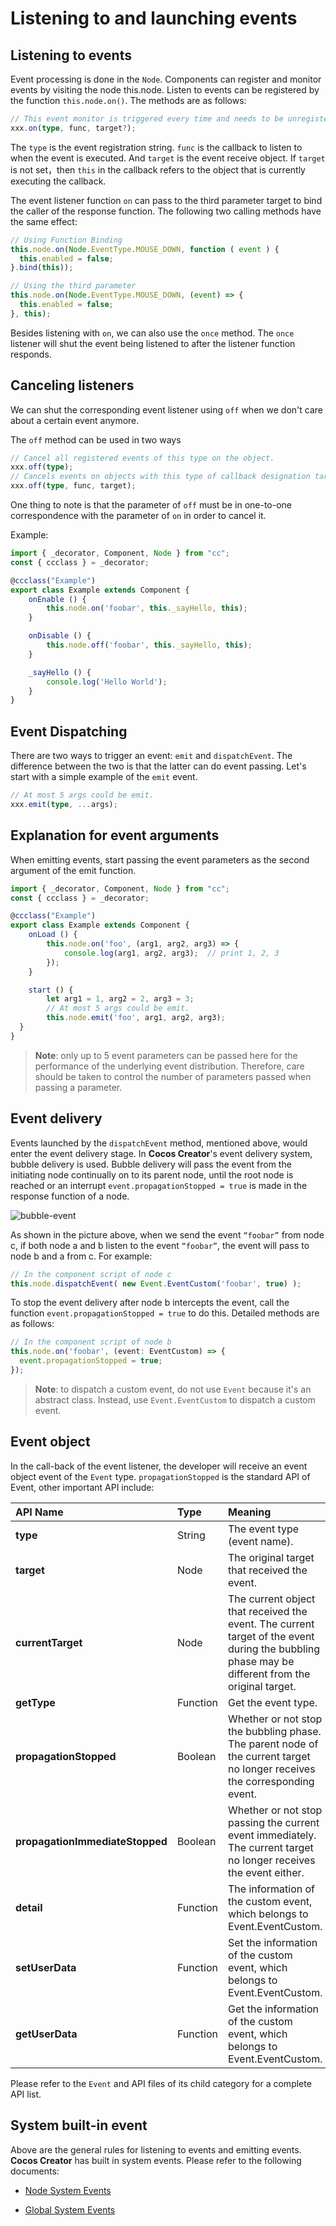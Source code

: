 # Listening to and launching events

## Listening to events

Event processing is done in the `Node`. Components can register and monitor events by visiting the node this.node. Listen to events can be registered by the function `this.node.on()`. The methods are as follows:

```ts
// This event monitor is triggered every time and needs to be unregistered manually.
xxx.on(type, func, target?);
```

The `type` is the event registration string. `func` is the callback to listen to when the event is executed. And `target` is the event receive object. If `target` is not set，then `this` in the callback refers to the object that is currently executing the callback.

The event listener function `on` can pass to the third parameter target to bind the caller of the response function. The following two calling methods have the same effect:

```ts
// Using Function Binding
this.node.on(Node.EventType.MOUSE_DOWN, function ( event ) {
  this.enabled = false;
}.bind(this));

// Using the third parameter
this.node.on(Node.EventType.MOUSE_DOWN, (event) => {
  this.enabled = false;
}, this);
```

Besides listening with `on`, we can also use the `once` method. The `once` listener will shut the event being listened to after the listener function responds.

## Canceling listeners

We can shut the corresponding event listener using `off` when we don't care about a certain event anymore.

The `off` method can be used in two ways

```ts
// Cancel all registered events of this type on the object.
xxx.off(type);
// Cancels events on objects with this type of callback designation target.
xxx.off(type, func, target);
```

One thing to note is that the parameter of `off` must be in one-to-one correspondence with the parameter of `on` in order to cancel it.

Example:

```ts
import { _decorator, Component, Node } from "cc";
const { ccclass } = _decorator;

@ccclass("Example")
export class Example extends Component {
    onEnable () {
        this.node.on('foobar', this._sayHello, this);
    }

    onDisable () {
        this.node.off('foobar', this._sayHello, this);
    }

    _sayHello () {
        console.log('Hello World');
    }
}
```

## Event Dispatching

There are two ways to trigger an event: `emit` and `dispatchEvent`. The difference between the two is that the latter can do event passing. Let's start with a simple example of the `emit` event.

```ts
// At most 5 args could be emit.
xxx.emit(type, ...args);
```

## Explanation for event arguments

When emitting events, start passing the event parameters as the second argument of the emit function.

```ts
import { _decorator, Component, Node } from "cc";
const { ccclass } = _decorator;

@ccclass("Example")
export class Example extends Component {
    onLoad () {
        this.node.on('foo', (arg1, arg2, arg3) => {
            console.log(arg1, arg2, arg3);  // print 1, 2, 3
        });
    }

    start () {
        let arg1 = 1, arg2 = 2, arg3 = 3;
        // At most 5 args could be emit.
        this.node.emit('foo', arg1, arg2, arg3);
  }
}
```

> __Note__: only up to 5 event parameters can be passed here for the performance of the underlying event distribution. Therefore, care should be taken to control the number of parameters passed when passing a parameter.

## Event delivery

Events launched by the `dispatchEvent` method, mentioned above, would enter the event delivery stage. In __Cocos Creator__'s event delivery system, bubble delivery is used. Bubble delivery will pass the event from the initiating node continually on to its parent node,  until the root node is reached or an interrupt `event.propagationStopped = true` is made in the response function of a node.

![bubble-event](bubble-event.png)

As shown in the picture above, when we send the event `“foobar”` from node c, if both node a and b listen to the event `“foobar”`, the event will pass to node b and a from c. For example:

```ts
// In the component script of node c
this.node.dispatchEvent( new Event.EventCustom('foobar', true) );
```

To stop the event delivery after node b intercepts the event, call the function `event.propagationStopped = true` to do this. Detailed methods are as follows:

```ts
// In the component script of node b
this.node.on('foobar', (event: EventCustom) => {
  event.propagationStopped = true;
});
```

> __Note__: to dispatch a custom event, do not use `Event` because it's an abstract class. Instead, use `Event.EventCustom` to dispatch a custom event.

## Event object

In the call-back of the event listener, the developer will receive an event object event of the `Event` type. `propagationStopped` is the standard API of Event, other important API include:

| API Name                        | Type     | Meaning                                                                                                                                          |
|:---------------------------------|:----------|:--------------------------------------------------------------------------------------------------------------------------------------------------|
| __type__                        | String   | The event type (event name).                                                                                                                     |
| __target__                      | Node     | The original target that received the event.                                                                                                     |
| __currentTarget__               | Node     | The current object that received the event. The current target of the event during the bubbling phase may be different from the original target. |
| __getType__                     | Function | Get the event type.                                                                                                                              |
| __propagationStopped__          | Boolean  | Whether or not stop the bubbling phase. The parent node of the current target no longer receives the corresponding event.                        |
| __propagationImmediateStopped__ | Boolean  | Whether or not stop passing the current event immediately. The current target no longer receives the event either.                               |
| __detail__                      | Function | The information of the custom event, which belongs to Event.EventCustom.                                                                         |
| __setUserData__                 | Function | Set the information of the custom event, which belongs to Event.EventCustom.                                                                     |
| __getUserData__                 | Function | Get the information of the custom event, which belongs to Event.EventCustom.                                                                     |

Please refer to the `Event` and API files of its child category for a complete API list.

## System built-in event

Above are the general rules for listening to events and emitting events. __Cocos Creator__ has built in system events. Please refer to the following documents:

- [Node System Events](event-builtin.md)

- [Global System Events](event-input.md)

